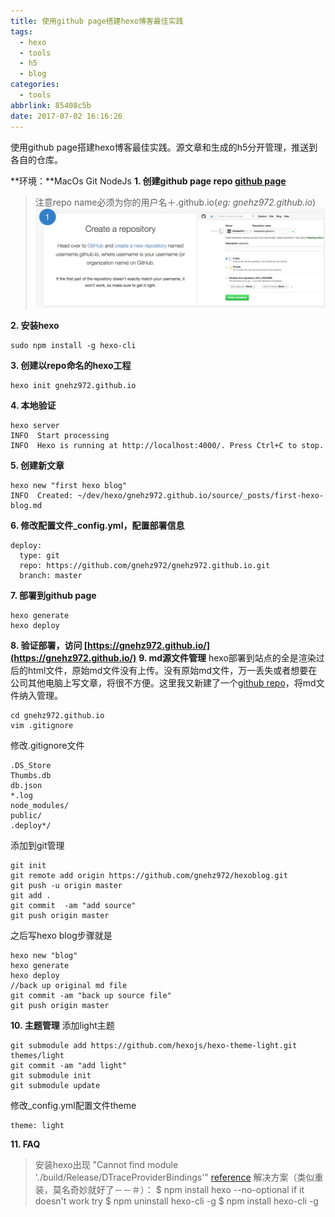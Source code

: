 ```yaml
---
title: 使用github page搭建hexo博客最佳实践
tags:
  - hexo
  - tools
  - h5
  - blog
categories:
  - tools
abbrlink: 85408c5b
date: 2017-07-02 16:16:26
---
```

使用github page搭建hexo博客最佳实践。源文章和生成的h5分开管理，推送到各自的仓库。
<!-- more -->
**环境：**MacOs Git NodeJs
**1. 创建github page repo [github page](https://pages.github.com/)**
>注意repo name必须为你的用户名＋.github.io(*eg: gnehz972.github.io*)
>![image.png](./使用github-page搭建hexo博客最佳实践/githubio_repo.webp)

**2. 安装hexo**
```
sudo npm install -g hexo-cli  
```
**3. 创建以repo命名的hexo工程**
```
hexo init gnehz972.github.io
```
**4. 本地验证**
```
hexo server    
INFO  Start processing
INFO  Hexo is running at http://localhost:4000/. Press Ctrl+C to stop.
```
**5. 创建新文章**
```
hexo new "first hexo blog"
INFO  Created: ~/dev/hexo/gnehz972.github.io/source/_posts/first-hexo-blog.md
```
**6. 修改配置文件_config.yml，配置部署信息**
```
deploy:
  type: git
  repo: https://github.com/gnehz972/gnehz972.github.io.git
  branch: master
```
**7. 部署到github page**
```
hexo generate
hexo deploy
```
**8. 验证部署，访问 [https://gnehz972.github.io/](https://gnehz972.github.io/)**
**9. md源文件管理**
hexo部署到站点的全是渲染过后的html文件，原始md文件没有上传。没有原始md文件，万一丢失或者想要在公司其他电脑上写文章，将很不方便。这里我又新建了一个[github repo](https://github.com/gnehz972/hexoblog)，将md文件纳入管理。
```
cd gnehz972.github.io
vim .gitignore
```
修改.gitignore文件
```
.DS_Store
Thumbs.db
db.json
*.log
node_modules/
public/
.deploy*/
```
添加到git管理
```
git init 
git remote add origin https://github.com/gnehz972/hexoblog.git
git push -u origin master 
git add .
git commit  -am "add source"
git push origin master
```
之后写hexo blog步骤就是
```
hexo new "blog"
hexo generate
hexo deploy
//back up original md file
git commit -am "back up source file"
git push origin master
```
**10. 主题管理**
添加light主题
```
git submodule add https://github.com/hexojs/hexo-theme-light.git themes/light
git commit -am "add light"
git submodule init
git submodule update
```
修改_config.yml配置文件theme
```
theme: light
```
**11. FAQ**
>安装hexo出现 "Cannot find module './build/Release/DTraceProviderBindings'"
[reference](https://github.com/hexojs/hexo/issues/1922)
解决方案（类似重装，莫名奇妙就好了－－＃）：
$ npm install hexo --no-optional
if it doesn't work
try
$ npm uninstall hexo-cli -g
$ npm install hexo-cli -g

